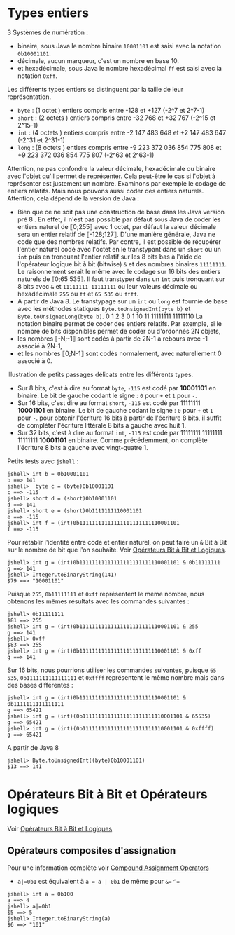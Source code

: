 # Types entiers

3 Systèmes de numération :
- binaire, sous Java le nombre binaire `10001101` est saisi avec la notation `0b10001101`.
- décimale, aucun marqueur, c'est un nombre en base 10.
- et hexadécimale, sous Java le nombre hexadécimal `ff` est saisi avec la notation `0xff`.

Les différents types entiers se distinguent par la taille de leur représentation.
- `byte` : (1 octet ) entiers compris entre -128 et +127 (-2^7 et 2^7-1)
- `short` : (2 octets ) entiers compris entre -32 768 et +32 767 (-2^15 et 2^15-1)
- `int` : (4 octets ) entiers compris entre -2 147 483 648 et +2 147 483 647 (-2^31 et 2^31-1)
- `long` : (8 octets ) entiers compris entre -9 223 372 036 854 775 808 et +9 223 372 036 854 775 807 (-2^63 et 2^63-1)

Attention, ne pas confondre la valeur décimale, hexadécimale ou binaire avec l'objet qu'il permet de représenter. Cela peut-être le cas si l'objet à représenter est justement un nombre. Examinons par exemple le codage de entiers relatifs. Mais nous pouvons aussi coder des entiers naturels. Attention, cela dépend de la version de Java :
- Bien que ce ne soit pas une construction de base dans les Java version pré 8 . En effet, il n'est pas possible par défaut sous Java de coder les entiers naturel de ⟦0;255⟧ avec 1 octet, par défaut la valeur décimale sera un entier relatif de ⟦-128;127⟧. D'une manière générale, Java ne code que des nombres relatifs. Par contre, il est possible de récupérer l'entier naturel codé avec l'octet en le transtypant dans un `short` ou un `int` puis en tronquant l'entier relatif sur les 8 bits bas à l'aide de l'opérateur logique bit à bit (bitwise) `&` et des nombres binaires `11111111`. Le raisonnement serait le même avec le codage sur 16 bits des entiers naturels de ⟦0;65 535⟧. Il faut transtyper dans un `int` puis tronquant sur 8 bits avec `&` et `11111111 11111111` ou leur valeurs décimale ou hexadécimale `255` ou `ff` et `65 535` ou `ffff`.
- A partir de Java 8. Le transtypage sur un `int` ou `long` est fournie de base avec les méthodes statiques `Byte.toUnsignedInt(byte b)` et `Byte.toUnsignedLong(byte b)`.
0 1 2 3
0 1 10 11
  11111111 11111110
La notation binaire permet de coder des entiers relatifs. Par exemple, si le nombre de bits disponibles permet de coder ou d'ordonnés 2N objets,
- les nombres ⟦-N;-1⟧ sont codés à partir de 2N-1 à rebours avec -1 associé à 2N-1,
- et les nombres ⟦0;N-1⟧ sont codés normalement, avec naturellement 0 associé à 0.

Illustration de petits passages délicats entre les différents types.
- Sur 8 bits, c'est à dire au format `byte`, `-115` est codé par **10001101** en binaire. Le bit de gauche codant le signe : `0` pour `+` et `1` pour `-`.
- Sur 16 bits, c'est dire au format `short`, `-115` est codé par 11111111 **10001101** en binaire. Le bit de gauche codant le signe : `0` pour `+` et `1` pour `-`. pour obtenir l'écriture 16 bits à partir de l'écriture 8 bits, il suffit de compléter l'écriture littérale 8 bits à gauche avec huit 1.
- Sur 32 bits, c'est à dire au format `int`, `-115` est codé par 11111111 11111111 11111111 **10001101** en binaire. Comme précédemment, on complète l'écriture 8 bits à gauche avec vingt-quatre 1.


Petits tests avec `jshell` :
```
jshell> int b = 0b10001101
b ==> 141
jshell>  byte c = (byte)0b10001101
c ==> -115
jshell> short d = (short)0b10001101
d ==> 141
jshell> short e = (short)0b1111111110001101
e ==> -115
jshell> int f = (int)0b11111111111111111111111110001101
f ==> -115
```

Pour rétablir l'identité entre code et entier naturel, on peut faire un `&` Bit à Bit sur le nombre de bit que l'on souhaite. Voir [Opérateurs Bit à Bit et Logiques](https://docs.oracle.com/javase/specs/jls/se15/jls15.pdf#%5B%7B%22num%22%3A6687%2C%22gen%22%3A0%7D%2C%7B%22name%22%3A%22XYZ%22%7D%2C72%2C251%2Cnull%5D).
```
jshell> int g = (int)0b11111111111111111111111110001101 & 0b11111111
g ==> 141
jshell> Integer.toBinaryString(141)
$79 ==> "10001101"
```

Puisque `255`, `0b11111111` et `0xff` représentent le même nombre, nous obtenons les mêmes résultats avec les commandes suivantes :
```
jshell> 0b11111111
$81 ==> 255
jshell> int g = (int)0b11111111111111111111111110001101 & 255
g ==> 141
jshell> 0xff
$83 ==> 255
jshell> int g = (int)0b11111111111111111111111110001101 & 0xff
g ==> 141
```

Sur 16 bits, nous pourrions utiliser les commandes suivantes, puisque `65 535`, `0b1111111111111111` et `0xffff` représentent le même nombre mais dans des bases différentes :
```
jshell> int g = (int)0b11111111111111111111111110001101 & 0b1111111111111111
g ==> 65421
jshell> int g = (int)(0b11111111111111111111111110001101 & 65535)
g ==> 65421
jshell> int g = (int)(0b11111111111111111111111110001101 & 0xffff)
g ==> 65421
```
A partir de Java 8
```
jshell> Byte.toUnsignedInt((byte)0b10001101)
$13 ==> 141
```

# Opérateurs Bit à Bit et Opérateurs logiques
Voir [Opérateurs Bit à Bit et Logiques](https://docs.oracle.com/javase/specs/jls/se15/jls15.pdf#%5B%7B%22num%22%3A6687%2C%22gen%22%3A0%7D%2C%7B%22name%22%3A%22XYZ%22%7D%2C72%2C251%2Cnull%5D)

## Opérateurs composites d'assignation 
Pour une information complète voir [Compound Assignment Operators](https://docs.oracle.com/javase/specs/jls/se15/jls15.pdf#%5B%7B%22num%22%3A6845%2C%22gen%22%3A0%7D%2C%7B%22name%22%3A%22XYZ%22%7D%2C72%2C370%2Cnull%5D)
- `a|=0b1` est équivalent à `a = a | 0b1` de même pour `&=` `^=`
```
jshell> int a = 0b100
a ==> 4
jshell> a|=0b1
$5 ==> 5
jshell> Integer.toBinaryString(a)
$6 ==> "101"
```